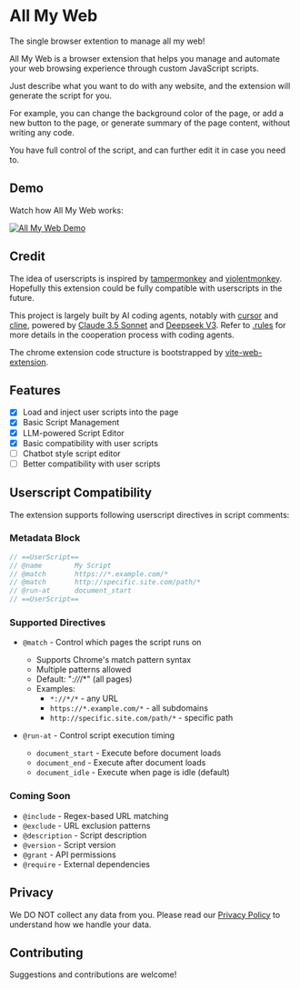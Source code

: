 # All My Web

The single browser extention to manage all my web!

All My Web is a browser extension that helps you manage and automate your web browsing experience through custom JavaScript scripts.

Just describe what you want to do with any website, and the extension will generate the script for you.

For example, you can change the background color of the page, or add a new button to the page, or generate summary of the page content, without writing any code.

You have full control of the script, and can further edit it in case you need to.

## Demo

Watch how All My Web works:

[![All My Web Demo](https://img.youtube.com/vi/auxHmExLvpA/0.jpg)](https://www.youtube.com/watch?v=auxHmExLvpA)


## Credit

The idea of userscripts is inspired by [tampermonkey](https://www.tampermonkey.net/) and [violentmonkey](https://violentmonkey.github.io/). Hopefully this extension could be fully compatible with userscripts in the future.

This project is largely built by AI coding agents, notably with [cursor](https://cursor.dev/) and [cline](https://github.com/cline/cline), powered by [Claude 3.5 Sonnet](https://www.anthropic.com/claude/sonnet) and [Deepseek V3](https://www.deepseek.com). Refer to [.rules](.rules) for more details in the cooperation process with coding agents.

The chrome extension code structure is bootstrapped by [vite-web-extension](https://github.com/JohnBra/vite-web-extension).

## Features

- [x] Load and inject user scripts into the page
- [x] Basic Script Management
- [x] LLM-powered Script Editor
- [x] Basic compatibility with user scripts
- [ ] Chatbot style script editor
- [ ] Better compatibility with user scripts

## Userscript Compatibility

The extension supports following userscript directives in script comments:

### Metadata Block
```javascript
// ==UserScript==
// @name        My Script
// @match       https://*.example.com/*
// @match       http://specific.site.com/path/*
// @run-at      document_start
// ==UserScript==
```

### Supported Directives
- `@match` - Control which pages the script runs on
  - Supports Chrome's match pattern syntax
  - Multiple patterns allowed
  - Default: "*://*/*" (all pages)
  - Examples:
    - `*://*/*` - any URL
    - `https://*.example.com/*` - all subdomains
    - `http://specific.site.com/path/*` - specific path

- `@run-at` - Control script execution timing
  - `document_start` - Execute before document loads
  - `document_end` - Execute after document loads
  - `document_idle` - Execute when page is idle (default)

### Coming Soon
- `@include` - Regex-based URL matching
- `@exclude` - URL exclusion patterns
- `@description` - Script description
- `@version` - Script version
- `@grant` - API permissions
- `@require` - External dependencies

## Privacy

We DO NOT collect any data from you.
Please read our [Privacy Policy](PRIVACY.md) to understand how we handle your data.


## Contributing

Suggestions and contributions are welcome!